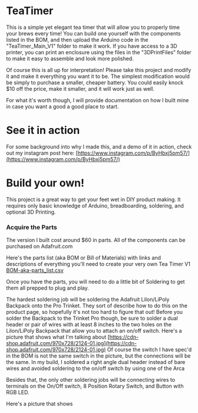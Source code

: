 # TeaTimer

This is a simple yet elegant tea timer that will allow you to properly time your brews every time! You can build one yourself with the components listed in the BOM, and then upload the Arduino code in the "TeaTimer_Main_V1" folder to make it work. If you have access to a 3D printer, you can print an enclosure using the files in the "3DPrintFiles" folder  to make it easy to assemble and look more polished.

Of course this is all up for interpretation! Please take this project and modify it and make it everything you want it to be. The simplest modification would be simply to purchase a smaller, cheaper battery. You could easily knock $10 off the price, make it smaller, and it will work just as well.

For what it's worth though, I will provide documentation on how I built mine in case you want a good a good place to start.

# See it in action
For some background into why I made this, and a demo of it in action, check out my instagram post here:
[https://www.instagram.com/p/ByHbxj5pm57/](https://www.instagram.com/p/ByHbxj5pm57/)


# Build your own!
This project is a great way to get your feet wet in DIY product making. It requires only basic knowledge of Arduino, breadboarding, soldering, and optional 3D Printing.

### Acquire the Parts
The version I built cost around $60 in parts. All of the components can be purchased on Adafruit.com 

Here's the parts list (aka BOM or Bill of Materials) with links and descriptions of everything you'll need to create your very own Tea Timer V1
[BOM-aka-parts_list.csv](https://github.com/EfficiencyJunky/TeaTimerV1/blob/master/BOM-aka-parts_list.csv "BOM-aka-parts_list.csv")

Once you have the parts, you will need to do a little bit of Soldering to get them all prepped to plug and play.

The hardest soldering job will be soldering the Adafruit LiIon/LiPoly Backpack onto the Pro Trinket. They sort of describe how to do this on the product page, so hopefully it's not too hard to figure that out! Before you solder the Backpack to the Trinket Pro though, be sure to solder a dual header or pair of wires with at least 8 inches to the two holes on the LiIon/LiPoly Backpack that allow you to attach an on/off switch. Here's a picture that shows what I'm talking about
[https://cdn-shop.adafruit.com/970x728/2124-01.jpg](https://cdn-shop.adafruit.com/970x728/2124-01.jpg)
Of course the switch I have spec'd in the BOM is not the same switch in the picture, but the connections will be the same. In my build, I soldered a right angle dual header instead of bare wires and avoided soldering to the on/off switch by using one of the Arca

Besides that, the only other soldering jobs will be connecting wires to terminals on the On/Off switch, 8 Position Rotary Switch, and Button with RGB LED.

Here's a picture that shows
<!--stackedit_data:
eyJoaXN0b3J5IjpbLTE3Nzc4NTUxNTUsODM0NzkwNzg3LDEyMz
A2NTM2ODFdfQ==
-->